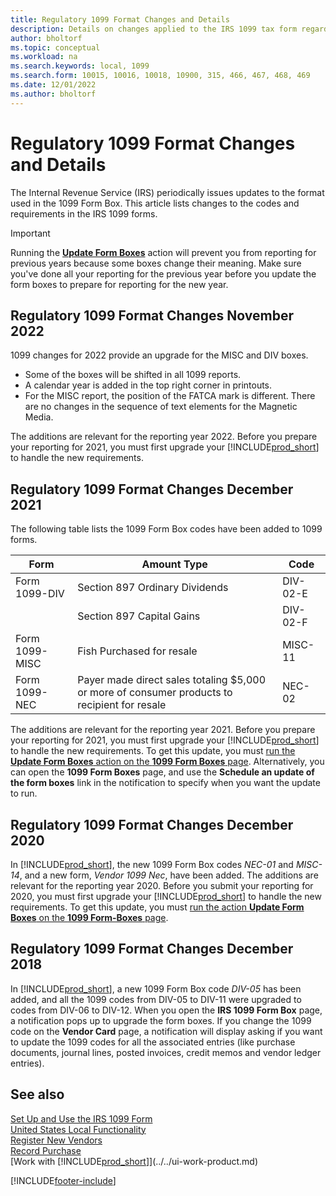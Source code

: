```yaml
---
title: Regulatory 1099 Format Changes and Details
description: Details on changes applied to the IRS 1099 tax form regarding the required codes for payments to vendors.
author: bholtorf
ms.topic: conceptual
ms.workload: na
ms.search.keywords: local, 1099
ms.search.form: 10015, 10016, 10018, 10900, 315, 466, 467, 468, 469
ms.date: 12/01/2022
ms.author: bholtorf
---
```

# Regulatory 1099 Format Changes and Details

The Internal Revenue Service (IRS) periodically issues updates to the format used in the 1099 Form Box. This article lists changes to the codes and requirements in the IRS 1099 forms.

> [!IMPORTANT]
> Running the [**Update Form Boxes**](set-up-use-irs1099-form.md#setup) action will prevent you from reporting for previous years because some boxes change their meaning. Make sure you've done all your reporting for the previous year before you update the form boxes to prepare for reporting for the new year.

## Regulatory 1099 Format Changes November 2022

1099 changes for 2022 provide an upgrade for the MISC and DIV boxes.

* Some of the boxes will be shifted in all 1099 reports.
* A calendar year is added in the top right corner in printouts.
* For the MISC report, the position of the FATCA mark is different. There are no changes in the sequence of text elements for the Magnetic Media.

The additions are relevant for the reporting year 2022. Before you prepare your reporting for 2021, you must first upgrade your [!INCLUDE[prod_short](../../includes/prod_short.md)] to handle the new requirements.

## Regulatory 1099 Format Changes December 2021

The following table lists the 1099 Form Box codes have been added to 1099 forms.

|Form  |Amount Type  | Code  |
|---------|---------|---------|
|Form 1099-DIV     |Section 897 Ordinary Dividends         |     DIV-02-E     |
|     |Section 897 Capital Gains         |    DIV-02-F     |
|Form 1099-MISC     |Fish Purchased for resale         |    MISC-11     |
|Form 1099-NEC     |Payer made direct sales totaling $5,000 or more of consumer products to recipient for resale         |    NEC-02     |

The additions are relevant for the reporting year 2021. Before you prepare your reporting for 2021, you must first upgrade your [!INCLUDE[prod_short](../../includes/prod_short.md)] to handle the new requirements. To get this update, you must [run the **Update Form Boxes** action on the **1099 Form Boxes** page](set-up-use-irs1099-form.md#setup). Alternatively, you can open the **1099 Form Boxes** page, and use the **Schedule an update of the form boxes** link in the notification to specify when you want the update to run.

## Regulatory 1099 Format Changes December 2020

In [!INCLUDE[prod_short](../../includes/prod_short.md)], the new 1099 Form Box codes *NEC-01* and *MISC-14*, and a new form, *Vendor 1099 Nec*, have been added. The additions are relevant for the reporting year 2020. Before you submit your reporting for 2020, you must first upgrade your [!INCLUDE[prod_short](../../includes/prod_short.md)] to handle the new requirements. To get this update, you must [run the action **Update Form Boxes** on the **1099 Form-Boxes** page](set-up-use-irs1099-form.md#setup).  

## Regulatory 1099 Format Changes December 2018

In [!INCLUDE[prod_short](../../includes/prod_short.md)], a new 1099 Form Box code *DIV-05* has been added, and all the 1099 codes from DIV-05 to DIV-11 were upgraded to codes from DIV-06 to DIV-12. When you open the **IRS 1099 Form Box** page, a notification pops up to upgrade the form boxes. If you change the 1099 code on the **Vendor Card** page, a notification will display asking if you want to update the 1099 codes for all the associated entries (like purchase documents, journal lines, posted invoices, credit memos and vendor ledger entries).  

## See also

[Set Up and Use the IRS 1099 Form](set-up-use-irs1099-form.md)  
[United States Local Functionality](united-states-local-functionality.md)  
[Register New Vendors](../../purchasing-how-register-new-vendors.md)  
[Record Purchase](../../purchasing-how-record-purchases.md)  
[Work with [!INCLUDE[prod_short](../../includes/prod_short.md)]](../../ui-work-product.md)  

[!INCLUDE[footer-include](../../includes/footer-banner.md)]
